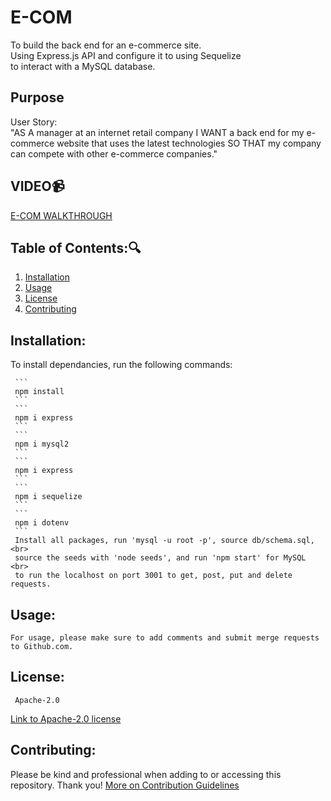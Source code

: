 # E-COM
To build the back end for an e-commerce site. <br>
Using Express.js API and configure it to using Sequelize <br>
to interact with a MySQL database.
## Purpose
User Story: <br>
"AS A manager at an internet retail company
I WANT a back end for my e-commerce website that uses the latest technologies
SO THAT my company can compete with other e-commerce companies."

## VIDEO:video_camera:
[E-COM WALKTHROUGH]()
  ## Table of Contents::mag:
   1. [ Installation ](#installation)
   2. [ Usage ](#usage)
   3. [ License ](#license)
   4. [ Contributing ](#contributing)
   ## Installation:

   To install dependancies, run the following commands:

     ```
     npm install
     ```
     ```
     npm i express
     ```
     ```
     npm i mysql2
     ```
     ```
     npm i express
     ```
     ```
     npm i sequelize
     ```
     ```
     npm i dotenv
     ```
     Install all packages, run 'mysql -u root -p', source db/schema.sql, <br>
     source the seeds with 'node seeds', and run 'npm start' for MySQL <br>
     to run the localhost on port 3001 to get, post, put and delete requests.


## Usage:

    For usage, please make sure to add comments and submit merge requests to Github.com.

## License: 

     Apache-2.0 

   [Link to Apache-2.0 license](https://opensource.org/licenses/Apache-2.0)


  
## Contributing:
   Please be kind and professional when adding to or accessing this repository. Thank you!
  [More on Contribution Guidelines](https://github.com/verokoles/readme-generator/blob/f57cf6a98bf276960885496059df4b039247c985/contributing.md)
